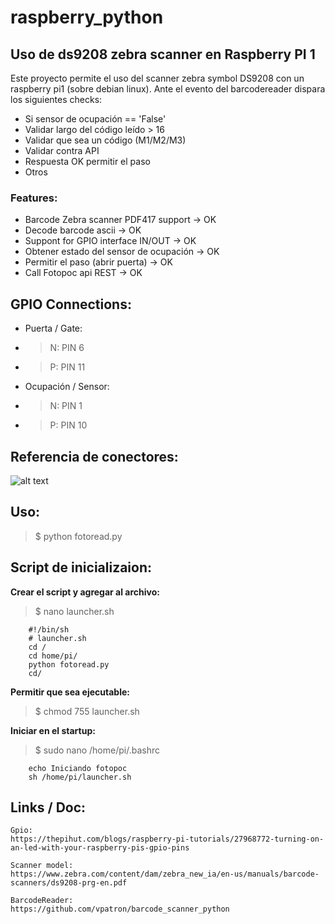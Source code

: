 # raspberry_python

## Uso de ds9208 zebra scanner en Raspberry PI 1
Este proyecto permite el uso del scanner zebra symbol DS9208 con un raspberry pi1 (sobre debian linux). Ante el evento del barcodereader dispara los siguientes checks:

- Si sensor de ocupación == 'False'
- Validar largo del código leído > 16
- Validar que sea un código (M1/M2/M3)
- Validar contra API
- Respuesta OK permitir el paso
- Otros

### Features:
- Barcode Zebra scanner PDF417 support -> OK
- Decode barcode ascii -> OK 
- Suppont for GPIO interface IN/OUT -> OK
- Obtener estado del sensor de ocupación -> OK
- Permitir el paso (abrir puerta) -> OK
- Call Fotopoc api REST -> OK

## GPIO Connections:
- Puerta / Gate:
- >N: PIN 6
- >P: PIN 11

- Ocupación / Sensor:
- >N: PIN 1
- >P: PIN 10

## Referencia de conectores:

![alt text](https://raspberrypihq.com/wp-content/uploads/2018/01/a-and-b-physical-pin-numbers.png)

## Uso:

>$ python fotoread.py

## Script de inicializaion:

**Crear el script y agregar al archivo:**

>$ nano launcher.sh
```
    #!/bin/sh
    # launcher.sh
    cd /
    cd home/pi/
    python fotoread.py
    cd/
```
**Permitir que sea ejecutable:**

>$ chmod 755 launcher.sh

**Iniciar en el startup:**

>$ sudo nano /home/pi/.bashrc

```
    echo Iniciando fotopoc
    sh /home/pi/launcher.sh
```

## Links / Doc:

    Gpio:
    https://thepihut.com/blogs/raspberry-pi-tutorials/27968772-turning-on-an-led-with-your-raspberry-pis-gpio-pins

    Scanner model:
    https://www.zebra.com/content/dam/zebra_new_ia/en-us/manuals/barcode-scanners/ds9208-prg-en.pdf

    BarcodeReader:
    https://github.com/vpatron/barcode_scanner_python